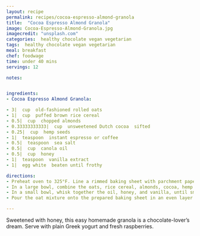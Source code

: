 ```yaml
---
layout: recipe
permalink: recipes/cocoa-espresso-almond-granola
title:  "Cocoa Espresso Almond Granola"
image: Cocoa-Espresso-Almond-Granola.jpg
imagecredit: "unsplash.com"
categories:  healthy chocolate vegan vegetarian
tags:  healthy chocolate vegan vegetarian
meal: breakfast
chef: foodwage
time: under 40 mins
servings: 12

notes:


ingredients:
- Cocoa Espresso Almond Granola:

- 3|  cup  old-fashioned rolled oats
- 1|  cup  puffed brown rice cereal
- 0.5|  cup  chopped almonds
- 0.33333333333|  cup  unsweetened Dutch cocoa  sifted
- 0.25|  cup  hemp seeds
- 1|  teaspoon  instant espresso or coffee
- 0.5|  teaspoon  sea salt
- 0.5|  cup  canola oil
- 0.5|  cup  honey
- 1|  teaspoon  vanilla extract
- 1|  egg white  beaten until frothy

directions:
- Preheat oven to 325°F. Line a rimmed baking sheet with parchment paper and set aside.
- In a large bowl, combine the oats, rice cereal, almonds, cocoa, hemp seeds, espresso, and salt.
- In a small bowl, whisk together the oil, honey, and vanilla, until smooth. Pour over the oat mixture and stir with a rubber spatula until the dry ingredients are coated. Add the egg white and stir to combine.
- Pour the oat mixture onto the prepared baking sheet in an even layer. Bake, stirring once until the oats and nuts are just beginning to brown, about 30 minutes.

---
```


Sweetened with honey, this easy homemade granola is a chocolate-lover’s dream. Serve with plain Greek yogurt and fresh raspberries.